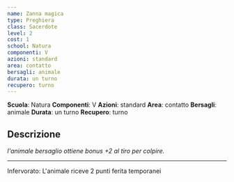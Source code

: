 ```yaml
---
name: Zanna magica
type: Preghiera
class: Sacerdote
level: 2
cost: 1
school: Natura
componenti: V
azioni: standard
area: contatto
bersagli: animale
durata: un turno
recupero: turno
---
```

**Scuola**: Natura
**Componenti**: V
**Azioni**: standard
**Area**: contatto
**Bersagli**: animale
**Durata**: un turno
**Recupero**: turno

**Descrizione**
-

*l'animale bersaglio ottiene bonus +2 al tiro per colpire.*

---

Infervorato: L'animale riceve 2 punti ferita temporanei